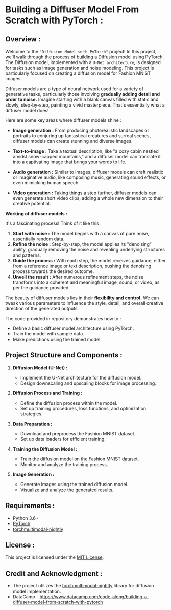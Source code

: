 # Building a Diffuser Model From Scratch with PyTorch :

## Overview :
Welcome to the `"Diffusion Model with PyTorch"` project! In this project, we'll walk through the process of building a Diffusion model using PyTorch. The Diffusion model, implemented with a `U-Net architecture`, is designed for tasks such as image generation and noise modeling. This project is particularly focused on creating a diffusion model for Fashion MNIST images.

Diffuser models are a type of neural network used for a variety of generative tasks, particularly those involving **gradually adding detail and order to noise.** Imagine starting with a blank canvas filled with static and slowly, step-by-step, painting a vivid masterpiece. That's essentially what a diffuser model does!

Here are some key areas where diffuser models shine :

* **Image generation :** From producing photorealistic landscapes or portraits to conjuring up fantastical creatures and surreal scenes, diffuser models can create stunning and diverse images.

* **Text-to-image :** Take a textual description, like "a cozy cabin nestled amidst snow-capped mountains," and a diffuser model can translate it into a captivating image that brings your words to life.

* **Audio generation :** Similar to images, diffuser models can craft realistic or imaginative audio, like composing music, generating sound effects, or even mimicking human speech.

* **Video generation :** Taking things a step further, diffuser models can even generate short video clips, adding a whole new dimension to their creative potential.

**Working of diffuser models :**

It's a fascinating process! Think of it like this :

1. **Start with noise :** The model begins with a canvas of pure noise, essentially random data.
2. **Refine the noise :** Step-by-step, the model applies its "denoising" ability, gradually removing the noise and revealing underlying structures and patterns.
3. **Guide the process :** With each step, the model receives guidance, either from a reference image or text description, pushing the denoising process towards the desired outcome.
4. **Unveil the result :** After numerous refinement steps, the noise transforms into a coherent and meaningful image, sound, or video, as per the guidance provided.

The beauty of diffuser models lies in their **flexibility and control.** We can tweak various parameters to influence the style, detail, and overall creative direction of the generated outputs. 

The code provided in repository demonstrates how to :

* Define a basic diffuser model architecture using PyTorch.
* Train the model with sample data.
* Make predictions using the trained model.

## Project Structure and Components :

1. **Diffusion Model (U-Net) :**
   - Implement the U-Net architecture for the diffusion model.
   - Design downscaling and upscaling blocks for image processing.

2. **Diffusion Process and Training :**
   - Define the diffusion process within the model.
   - Set up training procedures, loss functions, and optimization strategies.

3. **Data Preparation :**
   - Download and preprocess the Fashion MNIST dataset.
   - Set up data loaders for efficient training.

4. **Training the Diffusion Model :**
   - Train the diffusion model on the Fashion MNIST dataset.
   - Monitor and analyze the training process.

5. **Image Generation :**
   - Generate images using the trained diffusion model.
   - Visualize and analyze the generated results.

## Requirements :
- Python 3.6+
- [PyTorch](https://pytorch.org/getting-started/locally/)
- [torchmultimodal-nightly](https://pypi.org/project/torchmultimodal-nightly/)

## License :
This project is licensed under the [MIT License](LICENSE).

## Credit and Acknowledgment :
- The project utilizes the [torchmultimodal-nightly](https://pypi.org/project/torchmultimodal-nightly/) library for diffusion model implementation.
- DataCamp - https://www.datacamp.com/code-along/building-a-diffuser-model-from-scratch-with-pytorch
